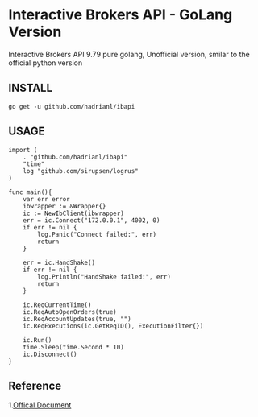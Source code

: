 # Interactive Brokers API - GoLang Version
Interactive Brokers API 9.79
pure golang, Unofficial version, smilar to the official python version


## INSTALL
`go get -u github.com/hadrianl/ibapi`

## USAGE
```golang
import (
    . "github.com/hadrianl/ibapi"
    "time"
    log "github.com/sirupsen/logrus"
)

func main(){
    var err error
    ibwrapper := &Wrapper{}
    ic := NewIbClient(ibwrapper)
    err = ic.Connect("172.0.0.1", 4002, 0)
    if err != nil {
        log.Panic("Connect failed:", err)
        return
    }

    err = ic.HandShake()
    if err != nil {
        log.Println("HandShake failed:", err)
        return
    }

    ic.ReqCurrentTime()
    ic.ReqAutoOpenOrders(true)
    ic.ReqAccountUpdates(true, "")
    ic.ReqExecutions(ic.GetReqID(), ExecutionFilter{})

    ic.Run()
    time.Sleep(time.Second * 10)
    ic.Disconnect()
}

```

## Reference 
1.[Offical Document](https://interactivebrokers.github.io/tws-api/) 